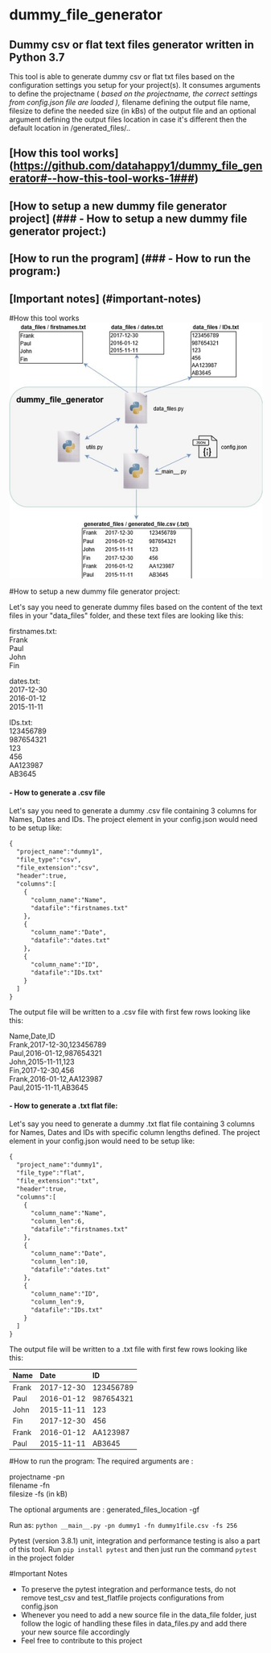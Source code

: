# dummy_file_generator
## Dummy csv or flat text files generator written in Python 3.7

This tool is able to generate dummy csv or flat txt files based on the configuration settings you setup for your project(s).
It consumes arguments to define the projectname ( *based on the projectname, the correct settings from config.json file are loaded ),* filename defining the output file name, filesize to define the needed size (in kBs) of the output file and an optional argument defining the output files location in case it's different then the default location in /generated_files/..

## [How this tool works] (https://github.com/datahappy1/dummy_file_generator#--how-this-tool-works-1###)
## [How to setup a new dummy file generator project] (### - How to setup a new dummy file generator project:)
## [How to run the program] (### - How to run the program:)
## [Important notes] (#important-notes)


#How this tool works
![alt text][diagram]

[diagram]: https://github.com/datahappy1/dummy_file_generator/blob/master/docs/img/diagram.jpg "How this tool works"


#How to setup a new dummy file generator project:

Let's say you need to generate dummy files based on the content of the text files in your "data_files" folder, and these text files are looking like this:

firstnames.txt:  <br />
Frank  <br />
Paul  <br />
John  <br />
Fin  <br />

dates.txt:  <br />
2017-12-30  <br />
2016-01-12  <br />
2015-11-11  <br />

IDs.txt:  <br />
123456789  <br />
987654321  <br />
123  <br />
456  <br />
AA123987  <br />
AB3645  <br />

#### - How to generate a .csv file
Let's say you need to generate a dummy .csv file containing 3 columns for Names, Dates and IDs. 
The project element in your config.json would need to be setup like:

    {
      "project_name":"dummy1",
      "file_type":"csv",
      "file_extension":"csv",
      "header":true,
      "columns":[
        {
          "column_name":"Name",
          "datafile":"firstnames.txt"
        },
        {
          "column_name":"Date",
          "datafile":"dates.txt"
        },
        {
          "column_name":"ID",
          "datafile":"IDs.txt"
        }      
      ]
    }

The output file will be written to a .csv file with first few rows looking like this:

Name,Date,ID<br />
Frank,2017-12-30,123456789<br />
Paul,2016-01-12,987654321<br />
John,2015-11-11,123<br />
Fin,2017-12-30,456<br />
Frank,2016-01-12,AA123987<br />
Paul,2015-11-11,AB3645<br />

#### - How to generate a .txt flat file:
Let's say you need to generate a dummy .txt flat file containing 3 columns for Names, Dates and IDs with specific column lengths defined. 
The project element in your config.json would need to be setup like:

    {
      "project_name":"dummy1",
      "file_type":"flat",
      "file_extension":"txt",
      "header":true,
      "columns":[
        {
          "column_name":"Name",
          "column_len":6,
          "datafile":"firstnames.txt"
        },
        {
          "column_name":"Date",
          "column_len":10,
          "datafile":"dates.txt"
        },
        {
          "column_name":"ID",
          "column_len":9,
          "datafile":"IDs.txt"
        }      
      ]
    }

The output file will be written to a .txt file with first few rows looking like this:

| Name   | Date       | ID        | 
| :----- | :--------- | :-------- | 
| Frank  | 2017-12-30 | 123456789 | 
| Paul   | 2016-01-12 | 987654321 | 
| John   | 2015-11-11 | 123       | 
| Fin    | 2017-12-30 | 456       | 
| Frank  | 2016-01-12 | AA123987  | 
| Paul   | 2015-11-11 | AB3645    | 



#How to run the program:
The required arguments are :

projectname -pn <br />
filename -fn <br />
filesize -fs (in kB)

The optional arguments are :
generated_files_location -gf <br />

Run as:
`python __main__.py -pn dummy1 -fn dummy1file.csv -fs 256`

Pytest (version 3.8.1) unit, integration and performance testing is also a part of this tool.
Run `pip install pytest` and then just run the command `pytest` in the project folder

#Important Notes
- To preserve the pytest integration and performance tests, do not remove test_csv and test_flatfile projects configurations from config.json
- Whenever you need to add a new source file in the data_file folder, just follow the logic of handling these files in data_files.py and add there your new source file accordingly
- Feel free to contribute to this project
